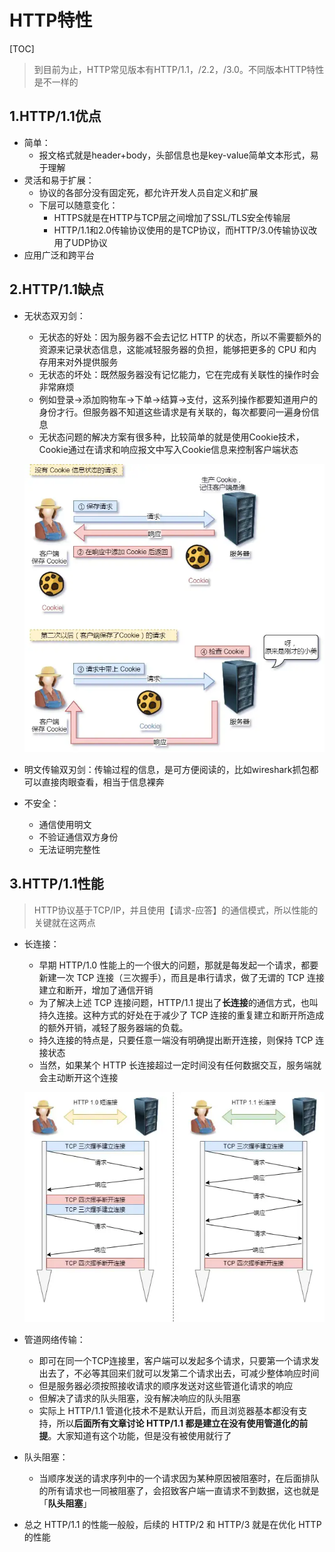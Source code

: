 # HTTP特性

[TOC]

> 到目前为止，HTTP常见版本有HTTP/1.1，/2.2，/3.0。不同版本HTTP特性是不一样的

## 1.HTTP/1.1优点

* 简单：
  * 报文格式就是header+body，头部信息也是key-value简单文本形式，易于理解
* 灵活和易于扩展：
  * 协议的各部分没有固定死，都允许开发人员自定义和扩展
  * 下层可以随意变化：
    * HTTPS就是在HTTP与TCP层之间增加了SSL/TLS安全传输层
    * HTTP/1.1和2.0传输协议使用的是TCP协议，而HTTP/3.0传输协议改用了UDP协议
* 应用广泛和跨平台



## 2.HTTP/1.1缺点

* 无状态双刃剑：

  * 无状态的好处：因为服务器不会去记忆 HTTP 的状态，所以不需要额外的资源来记录状态信息，这能减轻服务器的负担，能够把更多的 CPU 和内存用来对外提供服务
  * 无状态的坏处：既然服务器没有记忆能力，它在完成有关联性的操作时会非常麻烦
  * 例如登录->添加购物车->下单->结算->支付，这系列操作都要知道用户的身份才行。但服务器不知道这些请求是有关联的，每次都要问一遍身份信息
  * 无状态问题的解决方案有很多种，比较简单的就是使用Cookie技术，Cookie通过在请求和响应报文中写入Cookie信息来控制客户端状态

  ![](img/4.HTTP特性.assets/14-cookie技术.webp)

* 明文传输双刃剑：传输过程的信息，是可方便阅读的，比如wireshark抓包都可以直接肉眼查看，相当于信息裸奔

* 不安全：
  * 通信使用明文
  * 不验证通信双方身份
  * 无法证明完整性



## 3.HTTP/1.1性能

> HTTP协议基于TCP/IP，并且使用【请求-应答】的通信模式，所以性能的关键就在这两点

* 长连接：

  * 早期 HTTP/1.0 性能上的一个很大的问题，那就是每发起一个请求，都要新建一次 TCP 连接（三次握手），而且是串行请求，做了无谓的 TCP 连接建立和断开，增加了通信开销
  * 为了解决上述 TCP 连接问题，HTTP/1.1 提出了**长连接**的通信方式，也叫持久连接。这种方式的好处在于减少了 TCP 连接的重复建立和断开所造成的额外开销，减轻了服务器端的负载。
  * 持久连接的特点是，只要任意一端没有明确提出断开连接，则保持 TCP 连接状态
  * 当然，如果某个 HTTP 长连接超过一定时间没有任何数据交互，服务端就会主动断开这个连接

  ![](img/4.HTTP特性.assets/16-短连接与长连接.webp)

* 管道网络传输：
  * 即可在同一个TCP连接里，客户端可以发起多个请求，只要第一个请求发出去了，不必等其回来们就可以发第二个请求出去，可减少整体响应时间
  * 但是服务器必须按照接收请求的顺序发送对这些管道化请求的响应
  * 但解决了请求的队头阻塞，没有解决响应的队头阻塞
  * 实际上 HTTP/1.1 管道化技术不是默认开启，而且浏览器基本都没有支持，所以**后面所有文章讨论 HTTP/1.1 都是建立在没有使用管道化的前提**。大家知道有这个功能，但是没有被使用就行了
* 队头阻塞：
  * 当顺序发送的请求序列中的一个请求因为某种原因被阻塞时，在后面排队的所有请求也一同被阻塞了，会招致客户端一直请求不到数据，这也就是「**队头阻塞**」
* 总之 HTTP/1.1 的性能一般般，后续的 HTTP/2 和 HTTP/3 就是在优化 HTTP 的性能